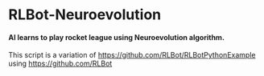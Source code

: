 # RLBot-Neuroevolution
#### AI learns to play rocket league using Neuroevolution algorithm. 
This script is a variation of https://github.com/RLBot/RLBotPythonExample using https://github.com/RLBot

